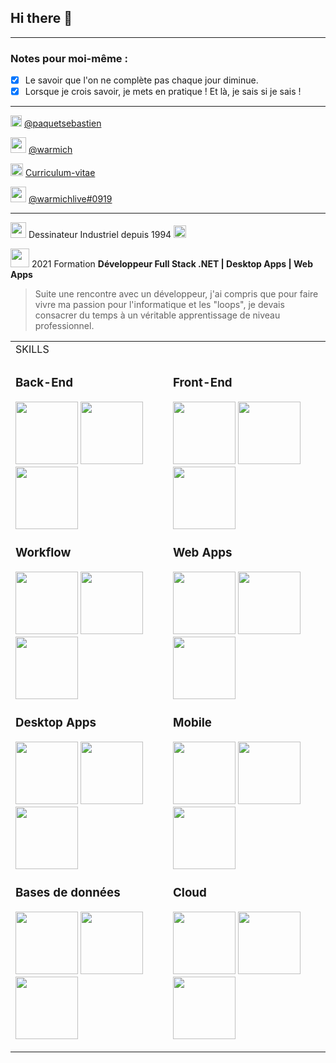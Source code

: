 ## Hi there 👋 

------------

### Notes pour moi-même :

- [x] Le savoir que l'on ne complète pas chaque jour diminue.
- [x] Lorsque je crois savoir, je mets en pratique ! Et là, je sais si je sais !

------------

<img src="https://user-images.githubusercontent.com/75064346/140810429-98e98bb2-c85c-4412-b76c-d1e0ee30acca.png" width="18"> [@paquetsebastien](https://www.linkedin.com/in/paquetsebastien/)

<img src="https://user-images.githubusercontent.com/75064346/140812082-890fef38-c39b-4f66-9017-12036f74dbb5.png" width="25"> [@warmich](https://github.com/warmich)

<img src="https://user-images.githubusercontent.com/75064346/140813125-e3a34221-757e-4fae-860b-4627d984d0f1.png" width="20"> [Curriculum-vitae](https://bit.ly/3H1EFQA)

<img src="https://user-images.githubusercontent.com/75064346/140804120-8d63a24a-eadd-4df2-96a9-341a68c10e31.png" width="25"> [@warmichlive#0919](https://discord.com/channels)

------------

<img src="https://user-images.githubusercontent.com/75064346/140813616-a9c5e18d-6b74-40bb-b39e-76c5bf3ec058.png" width="25"> Dessinateur Industriel depuis 1994 <img src="https://user-images.githubusercontent.com/75064346/140814325-3ff2fee8-cd90-4483-8343-f0d6c59866f3.png" width="20">

<img src="https://user-images.githubusercontent.com/75064346/140814837-2e02f18e-a4a4-4ad1-ae1b-a895342c9097.png" width="30"> 2021 Formation <b>**Développeur Full Stack .NET | Desktop Apps | Web Apps**</b>

> Suite une rencontre avec un développeur, j'ai compris que pour faire vivre ma passion pour l'informatique et les "loops", je devais consacrer du temps à un véritable apprentissage de niveau professionnel.

<table border="0">
 <tr>
    <td colspan="2">
 SKILLS </td>
 </tr>
 <tr>
    <td>
      
### Back-End

<img src="https://user-images.githubusercontent.com/75064346/140817729-de8e6ebb-de25-4e51-8041-1b7dde5d2ff0.png" height="100"> <img src="https://user-images.githubusercontent.com/75064346/140822458-25f1a01e-e3da-4ee8-aecd-8059725872d0.png" width="100"> <img src="https://user-images.githubusercontent.com/75064346/140826045-06ac8d70-c102-4cec-b14f-b46af7b82cc1.png" height="100">

### Workflow

<img src="https://user-images.githubusercontent.com/75064346/140804319-90e653f6-e83c-4bb1-a556-28005d9a3d4e.png" height="100"> <img src="https://user-images.githubusercontent.com/75064346/140817165-b10cd1ee-a7da-47a3-aa27-d092b1795f71.png" height="100"> <img src="https://user-images.githubusercontent.com/75064346/140817240-2c70bbb4-243d-44b1-a73a-5c1b99bdeaf3.png" width="100">

### Desktop Apps

<img src="https://user-images.githubusercontent.com/75064346/140823598-8de38040-19a2-4bb5-be6d-82f472eafb60.png" width="100"> <img src="https://user-images.githubusercontent.com/75064346/140817761-309f0c61-9df8-49ec-911b-48e2ee30b011.png" width="100"> <img src="https://user-images.githubusercontent.com/75064346/140817776-b212d5b1-0f32-47ef-8ec9-16b668df9c42.png" width="100">

### Bases de données

<img src="https://user-images.githubusercontent.com/75064346/140818062-6c8b7ac9-ef5a-4108-b12d-2b6bd59162bc.png" height="100"> <img src="https://user-images.githubusercontent.com/75064346/140825073-37d90d75-6df3-422f-8fde-987c36c93e6d.png" width="100"> <img src="https://user-images.githubusercontent.com/75064346/140825095-8c166fde-ce00-4608-9063-a337108e9b1a.png" width="100">

</td>
    <td>

### Front-End

<img src="https://user-images.githubusercontent.com/75064346/140826508-7e42a942-4993-4b58-9e3e-71bdb6860d53.png" height="100"> <img src="https://user-images.githubusercontent.com/75064346/140826518-365081b4-0506-445f-bb7b-23297b13d9b3.png" height="100"> <img src="https://user-images.githubusercontent.com/75064346/140826180-8524468d-a6f6-45b5-962b-1b65b7ced344.png" height="100">

### Web Apps

<img src="https://user-images.githubusercontent.com/75064346/140825290-fe6c4146-ed03-4d90-8ac9-420cd75520fd.png" height="100"> <img src="https://user-images.githubusercontent.com/75064346/140826172-42343981-9daf-46ce-8998-9dc019909c6a.png" height="100"> <img src="https://user-images.githubusercontent.com/75064346/140826704-d75d5e24-b7f3-4a9b-a075-58d23fc1940a.png" height="100">

### Mobile

<img src="https://user-images.githubusercontent.com/75064346/140827034-9ea95bf2-d738-4dd8-9a28-f5952134f9d4.png" height="100"> <img src="https://user-images.githubusercontent.com/75064346/140826848-05eea2b0-92c9-4809-8260-d4be647e1355.png" height="100"> <img src="https://user-images.githubusercontent.com/75064346/140826850-fe655b78-1ce7-452b-bf0a-16db665bf45b.png" height="100">

### Cloud

<img src="https://user-images.githubusercontent.com/75064346/140827156-40f634a0-55f8-407e-93a7-ab6c9c84717a.png" height="100"> <img src="https://user-images.githubusercontent.com/75064346/140827157-b832a028-3f54-4ec3-9d05-0eec83b4712d.png" height="100"> <img src="https://user-images.githubusercontent.com/75064346/140827158-1ec36ade-071a-4177-8945-6de3b06e3cb7.png" height="100">

   </td>
 </tr>
</table>
